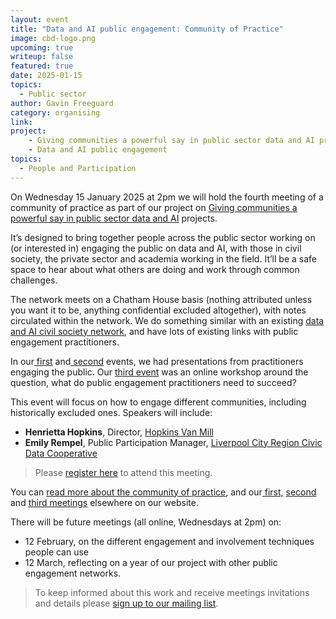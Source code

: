 ```yaml
---
layout: event
title: "Data and AI public engagement: Community of Practice"
image: cbd-logo.png
upcoming: true
writeup: false
featured: true
date: 2025-01-15
topics:
  - Public sector
author: Gavin Freeguard
category: organising
link: 
project: 
    - Giving communities a powerful say in public sector data and AI projects
    - Data and AI public engagement
topics:
  - People and Participation
---
```


On Wednesday 15 January 2025 at 2pm we will hold the fourth meeting of a community of practice as part of our project on [Giving communities a powerful say in public sector data and AI](https://connectedbydata.org/projects/2024-mohn-westlake) projects.

<!--more-->

It’s designed to bring together people across the public sector working on (or interested in) engaging the public on data and AI, with those in civil society, the private sector and academia working in the field. It’ll be a safe space to hear about what others are doing and work through common challenges.

The network meets on a Chatham House basis (nothing attributed unless you want it to be, anything confidential excluded altogether), with notes circulated within the network. We do something similar with an existing [data and AI civil society network](https://data-and-ai-cso-network.org/), and have lots of existing links with public engagement practitioners.

In our[ first](https://connectedbydata.org/events/2024-07-18-community-of-practice) and[ second](https://connectedbydata.org/events/2024-10-03-community-of-practice) events, we had presentations from practitioners engaging the public. Our [third event](https://connectedbydata.org/events/2024-12-11-community-of-practice) was an online workshop around the question, what do public engagement practitioners need to succeed?

This event will focus on how to engage different communities, including historically excluded ones. Speakers will include:
* **Henrietta Hopkins**, Director, [Hopkins Van Mill](https://www.hopkinsvanmil.co.uk/)
* **Emily Rempel**, Public Participation Manager, [Liverpool City Region Civic Data Cooperative](https://civicdatacooperative.com/) 

> Please [register here](https://us06web.zoom.us/meeting/register/tZYrf--oqzsoGtC16qH7zLx0XJjDGI2-vxdz) to attend this meeting. 

You can [read more about the community of practice](https://connectedbydata.org/projects/2024-community-of-practice), and our[ first,](https://connectedbydata.org/events/2024-07-18-community-of-practice) [second](https://connectedbydata.org/events/2024-10-03-community-of-practice) and [third meetings](https://connectedbydata.org/events/2024-12-11-community-of-practice) elsewhere on our website.

There will be future meetings (all online, Wednesdays at 2pm) on:
* 12 February, on the different engagement and involvement techniques people can use
* 12 March, reflecting on a year of our project with other public engagement networks.

> To keep informed about this work and receive meetings invitations and details please [sign up to our mailing list](https://connectedbydata.us21.list-manage.com/subscribe?u=7c03d6a429375c9cc2eef194f&id=3c200de804). 